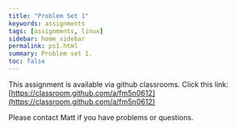 ```yaml
---
title: "Problem Set 1"
keywords: assignments
tags: [assignments, linux]
sidebar: home_sidebar
permalink: ps1.html
summary: Problem set 1.
toc: false
---
```


This assignment is available via github classrooms. Click this link: [https://classroom.github.com/a/fm5n0612](https://classroom.github.com/a/fm5n0612)

Please contact Matt if you have problems or questions.

